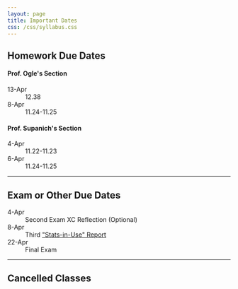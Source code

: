 ```yaml
---
layout: page
title: Important Dates
css: /css/syllabus.css
---
```


## Homework Due Dates

<div class="container">
  <div class="row">
    <div class="col-sm-5">
      <h4>Prof. Ogle's Section</h4>
      <dl class="dl-horizontal">
      <dt>13-Apr</dt><dd>12.38</dd>
      <dt>8-Apr</dt><dd>11.24-11.25</dd>
      <!---
      <dt>29-Mar</dt><dd>11.22-11.23</dd>
      <dt>21-Mar</dt><dd>10.46-10.47</dd>
      <dt>29-Feb</dt><dd>9.22-9.24</dd>
      <dt>26-Feb</dt><dd>8.4 & 8.5</dd>
      <dt>24-Feb</dt><dd>6.19</dd>
      <dt>22-Feb</dt><dd>5.24 & 5.25</dd>
      <dt>22-Feb</dt><dd>(optional) MT1 <a href="Syllabus-Current.html#extra-credit">XC Reflection</a></dd>
      <dt>15-Feb</dt><dd>5.26</dd>
      <dt>8-Feb</dt><dd>4.24&4.25</dd>
      <dt>5-Feb</dt><dd>3.51</dd>
      <dt>3-Feb</dt><dd>3.50</dd>
      <dt>29-Jan</dt><dd>2.12</dd>
      <dt>27-Jan</dt><dd>7.10-7.11</dd>
      <dt>25-Jan</dt><dd>1.30-1.35</dd>
      <dt>20-Jan</dt><dd>1.27-1.29</dd>
--->
      </dl>
    </div>
    <div class="col-sm-5">
      <h4>Prof. Supanich's Section</h4>
      <dl class="dl-horizontal">
      <dt>4-Apr</dt><dd>11.22-11.23</dd>
      <dt>6-Apr</dt><dd>11.24-11.25</dd>
<!---
      <dt>21-Mar</dt><dd>10.46-10.47</dd>
      <dt>29-Feb</dt><dd>9.22-9.24</dd>
      <dt>26-Feb</dt><dd>8.4 & 8.5</dd>
      <dt>24-Feb</dt><dd>6.19</dd>
      <dt>22-Feb</dt><dd>5.24 & 5.25</dd>
      <dt>22-Feb</dt><dd>(optional) MT1 <a href="Syllabus-Current.html#extra-credit">XC Reflection</a></dd>
      <dt>15-Feb</dt><dd>5.26</dd>
      <dt>8-Feb</dt><dd>4.24&4.25</dd>
      <dt>5-Feb</dt><dd>3.51</dd>
      <dt>3-Feb</dt><dd>2.12</dd>
      <dt>3-Feb</dt><dd>3.50</dd>
      <dt>27-Jan</dt><dd>7.10-7.11</dd>
      <dt>22-Jan</dt><dd>1.27-1.35</dd>
--->
      </dl>
    </div>
    <div class="col-sm-2">
    </div>
  </div>
</div>

---- 

## Exam or Other Due Dates
<dl class="dl-horizontal">
<dt>4-Apr</dt><dd>Second Exam XC Reflection (Optional)</a></dd>
<!---
<dt>1-Feb</dt><dd>First <a href="Syllabus-Current.html#statistics-in-use-reports">"Stats-in-Use" Report</a></dd>
<dt>5-Feb</dt><dd><a href="project.html">Project Proposal</a></dd>
<dt>12-Feb</dt><dd>First Exam</dd>
<dt>7-Mar</dt><dd>Second <a href="Syllabus-Current.html#statistics-in-use-reports">"Stats-in-Use" Report</a></dd>
<dt>18-Mar</dt><dd><a href="project.html">Project EDA</a></dd>
<dt>15-Apr</dt><dd><a href="project.html">Project Final Report</a></dd>
<dt>23-Mar</dt><dd>Second Exam</dd>
-->
<dt>8-Apr</dt><dd>Third <a href="Syllabus-Current.html#statistics-in-use-reports">"Stats-in-Use" Report</a></dd>
<dt>22-Apr</dt><dd>Final Exam</dd>
</dl>

---- 

## Cancelled Classes
<dl class="dl-horizontal">
</dl>
<!---
<dt>18-Jan</dt><dd>NO CLASS (Please participate in Martin Luther King, Jr. Day Activities)</dd>
<dt>19-Feb</dt><dd>NO CLASS (Dr. Ogle at AFS Conference)</dd>
<dt>9-Mar</dt><dd>NO CLASS (Midterm Break)</dd>
<dt>11-Mar</dt><dd>NO CLASS (Midterm Break)</dd>
<dt>25-Mar</dt><dd>NO CLASS (Good Friday)</dd>
--->
